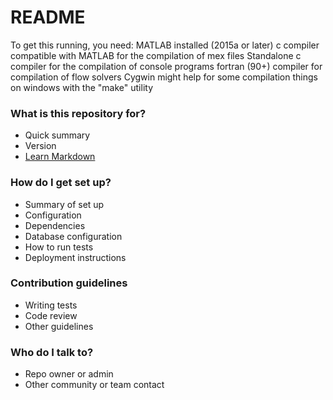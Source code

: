 # README #

To get this running, you need:
	MATLAB installed (2015a or later) 
	c compiler compatible with MATLAB for the compilation of mex files
	Standalone c compiler for the compilation of console programs
	fortran (90+) compiler for compilation of flow solvers 
	Cygwin might help for some compilation things on windows with the "make" utility

### What is this repository for? ###

* Quick summary
* Version
* [Learn Markdown](https://bitbucket.org/tutorials/markdowndemo)

### How do I get set up? ###

* Summary of set up
* Configuration
* Dependencies
* Database configuration
* How to run tests
* Deployment instructions

### Contribution guidelines ###

* Writing tests
* Code review
* Other guidelines

### Who do I talk to? ###

* Repo owner or admin
* Other community or team contact